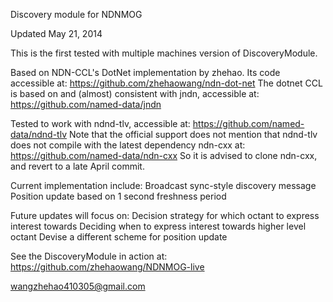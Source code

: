 Discovery module for NDNMOG

Updated May 21, 2014

This is the first tested with multiple machines version of DiscoveryModule.

Based on NDN-CCL's DotNet implementation by zhehao. Its code accessible at:
https://github.com/zhehaowang/ndn-dot-net
The dotnet CCL is based on and (almost) consistent with jndn, accessible at:
https://github.com/named-data/jndn

Tested to work with ndnd-tlv, accessible at:
https://github.com/named-data/ndnd-tlv
Note that the official support does not mention that ndnd-tlv does not compile with the latest dependency ndn-cxx at:
https://github.com/named-data/ndn-cxx
So it is advised to clone ndn-cxx, and revert to a late April commit.

Current implementation include:
Broadcast sync-style discovery message
Position update based on 1 second freshness period

Future updates will focus on:
Decision strategy for which octant to express interest towards
Deciding when to express interest towards higher level octant
Devise a different scheme for position update

See the DiscoveryModule in action at:
https://github.com/zhehaowang/NDNMOG-live

wangzhehao410305@gmail.com

